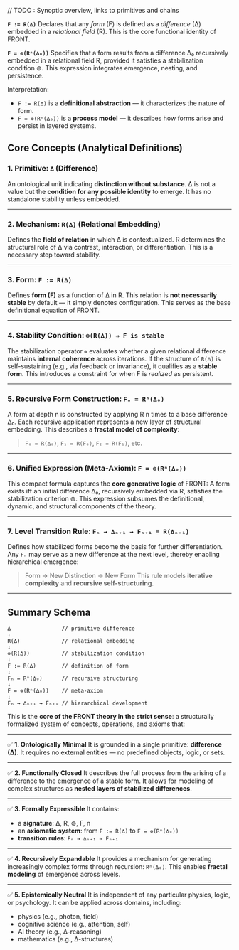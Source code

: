 // TODO : Synoptic overview, links to primitives and chains

**`F := R(∆)`** 
Declares that any *form* (F) is defined as a *difference* (∆) embedded in a *relational field* (R). This is the core functional identity of FRONT.                                                             

**`F = ⊚(Rⁿ(∆₀))`** 
Specifies that a form results from a difference ∆₀ recursively embedded in a relational field R, provided it satisfies a stabilization condition ⊚. This expression integrates emergence, nesting, and persistence.

Interpretation:
* `F := R(∆)` is a **definitional abstraction** — it characterizes the nature of form.
* `F = ⊚(Rⁿ(∆₀))` is a **process model** — it describes how forms arise and persist in layered systems.

## Core Concepts (Analytical Definitions)

### 1. Primitive: `∆` (Difference)

An ontological unit indicating **distinction without substance**.
∆ is not a value but the **condition for any possible identity** to emerge.
It has no standalone stability unless embedded.

---

### 2. Mechanism: `R(∆)` (Relational Embedding)

Defines the **field of relation** in which ∆ is contextualized.
R determines the structural role of ∆ via contrast, interaction, or differentiation.
This is a necessary step toward stability.

---

### 3. Form: `F := R(∆)`

Defines **form (F)** as a function of ∆ in R.
This relation is **not necessarily stable** by default — it simply denotes configuration.
This serves as the base definitional equation of FRONT.

---

### 4. Stability Condition: `⊚(R(∆)) ⇒ F is stable`

The stabilization operator `⊚` evaluates whether a given relational difference maintains **internal coherence** across iterations.
If the structure of `R(∆)` is self-sustaining (e.g., via feedback or invariance), it qualifies as a **stable form**.
This introduces a constraint for when F is *realized* as persistent.

---

### 5. Recursive Form Construction: `Fₙ = Rⁿ(∆₀)`

A form at depth n is constructed by applying R n times to a base difference ∆₀.
Each recursive application represents a new layer of structural embedding.
This describes a **fractal model of complexity**:

> `F₀ = R(∆₀)`,
> `F₁ = R(F₀)`,
> `F₂ = R(F₁)`, etc.

---

### 6. Unified Expression (Meta-Axiom): `F = ⊚(Rⁿ(∆₀))`

This compact formula captures the **core generative logic** of FRONT:
A form exists iff an initial difference ∆₀, recursively embedded via R, satisfies the stabilization criterion ⊚.
This expression subsumes the definitional, dynamic, and structural components of the theory.

---

### 7. Level Transition Rule: `Fₙ → ∆ₙ₊₁ → Fₙ₊₁ = R(∆ₙ₊₁)`

Defines how stabilized forms become the basis for further differentiation.
Any `Fₙ` may serve as a new difference at the next level, thereby enabling hierarchical emergence:

> Form → New Distinction → New Form
> This rule models **iterative complexity** and **recursive self-structuring**.

---

## Summary Schema

```
∆                // primitive difference  
↓  
R(∆)             // relational embedding  
↓  
⊚(R(∆))          // stabilization condition  
↓  
F := R(∆)        // definition of form  
↓  
Fₙ = Rⁿ(∆₀)      // recursive structuring  
↓  
F = ⊚(Rⁿ(∆₀))    // meta-axiom  
↓  
Fₙ → ∆ₙ₊₁ → Fₙ₊₁ // hierarchical development
```


This is the **core of the FRONT theory in the strict sense**:
a structurally formalized system of concepts, operations, and axioms that:

---

✅ **1. Ontologically Minimal**
It is grounded in a single primitive: **difference (∆)**.
It requires no external entities — no predefined objects, logic, or sets.

---

✅ **2. Functionally Closed**
It describes the full process from the arising of a difference to the emergence of a stable form.
It allows for modeling of complex structures as **nested layers of stabilized differences**.

---

✅ **3. Formally Expressible**
It contains:

* a **signature**: ∆, R, ⊚, F, n
* an **axiomatic system**: from `F := R(∆)` to `F = ⊚(Rⁿ(∆₀))`
* **transition rules**: `Fₙ → ∆ₙ₊₁ → Fₙ₊₁`

---

✅ **4. Recursively Expandable**
It provides a mechanism for generating increasingly complex forms through recursion: `Rⁿ(∆₀)`.
This enables **fractal modeling** of emergence across levels.

---

✅ **5. Epistemically Neutral**
It is independent of any particular physics, logic, or psychology.
It can be applied across domains, including:

* physics (e.g., photon, field)
* cognitive science (e.g., attention, self)
* AI theory (e.g., ∆-reasoning)
* mathematics (e.g., ∆-structures)
